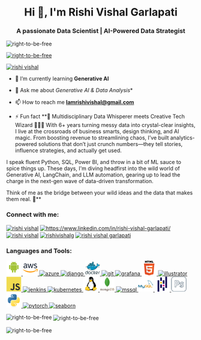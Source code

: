 <h1 align="center">Hi 👋, I'm Rishi Vishal Garlapati</h1>
<h3 align="center">A passionate Data Scientist | AI-Powered Data Strategist </h3>

<p align="left"> <img src="https://komarev.com/ghpvc/?username=right-to-be-free&label=Profile%20views&color=0e75b6&style=flat" alt="right-to-be-free" /> </p>

<p align="left"> <a href="https://github.com/ryo-ma/github-profile-trophy"><img src="https://github-profile-trophy.vercel.app/?username=right-to-be-free" alt="right-to-be-free" /></a> </p>

<p align="left"> <a href="https://twitter.com/rishi vishal" target="blank"><img src="https://img.shields.io/twitter/follow/rishi vishal?logo=twitter&style=for-the-badge" alt="rishi vishal" /></a> </p>

- 🌱 I’m currently learning **Generative AI**

- 💬 Ask me about *Generative AI & Data Analysis**

- 📫 How to reach me **Iamrishivishal@gmail.com**

- ⚡ Fun fact **🎯 Multidisciplinary Data Whisperer meets Creative Tech Wizard 🧙‍♂️✨
With 6+ years turning messy data into crystal-clear insights, I live at the crossroads of business smarts, design thinking, and AI magic. From boosting revenue to streamlining chaos, I’ve built analytics-powered solutions that don’t just crunch numbers—they tell stories, influence strategies, and actually get used.

I speak fluent Python, SQL, Power BI, and throw in a bit of ML sauce to spice things up. These days, I'm diving headfirst into the wild world of Generative AI, LangChain, and LLM automation, gearing up to lead the charge in the next-gen wave of data-driven transformation.

Think of me as the bridge between your wild ideas and the data that makes them real. 🚀**

<h3 align="left">Connect with me:</h3>
<p align="left">
<a href="https://twitter.com/rishi vishal" target="blank"><img align="center" src="https://raw.githubusercontent.com/rahuldkjain/github-profile-readme-generator/master/src/images/icons/Social/twitter.svg" alt="rishi vishal" height="30" width="40" /></a>
<a href="https://linkedin.com/in/https://www.linkedin.com/in/rishi-vishal-garlapati/" target="blank"><img align="center" src="https://raw.githubusercontent.com/rahuldkjain/github-profile-readme-generator/master/src/images/icons/Social/linked-in-alt.svg" alt="https://www.linkedin.com/in/rishi-vishal-garlapati/" height="30" width="40" /></a>
<a href="https://kaggle.com/rishi vishal" target="blank"><img align="center" src="https://raw.githubusercontent.com/rahuldkjain/github-profile-readme-generator/master/src/images/icons/Social/kaggle.svg" alt="rishi vishal" height="30" width="40" /></a>
<a href="https://fb.com/rishivishalg" target="blank"><img align="center" src="https://raw.githubusercontent.com/rahuldkjain/github-profile-readme-generator/master/src/images/icons/Social/facebook.svg" alt="rishivishalg" height="30" width="40" /></a>
<a href="https://instagram.com/rishi vishal garlapati" target="blank"><img align="center" src="https://raw.githubusercontent.com/rahuldkjain/github-profile-readme-generator/master/src/images/icons/Social/instagram.svg" alt="rishi vishal garlapati" height="30" width="40" /></a>
</p>

<h3 align="left">Languages and Tools:</h3>
<p align="left"> <a href="https://developer.android.com" target="_blank" rel="noreferrer"> <img src="https://raw.githubusercontent.com/devicons/devicon/master/icons/android/android-original-wordmark.svg" alt="android" width="40" height="40"/> </a> <a href="https://aws.amazon.com" target="_blank" rel="noreferrer"> <img src="https://raw.githubusercontent.com/devicons/devicon/master/icons/amazonwebservices/amazonwebservices-original-wordmark.svg" alt="aws" width="40" height="40"/> </a> <a href="https://azure.microsoft.com/en-in/" target="_blank" rel="noreferrer"> <img src="https://www.vectorlogo.zone/logos/microsoft_azure/microsoft_azure-icon.svg" alt="azure" width="40" height="40"/> </a> <a href="https://www.djangoproject.com/" target="_blank" rel="noreferrer"> <img src="https://cdn.worldvectorlogo.com/logos/django.svg" alt="django" width="40" height="40"/> </a> <a href="https://www.docker.com/" target="_blank" rel="noreferrer"> <img src="https://raw.githubusercontent.com/devicons/devicon/master/icons/docker/docker-original-wordmark.svg" alt="docker" width="40" height="40"/> </a> <a href="https://git-scm.com/" target="_blank" rel="noreferrer"> <img src="https://www.vectorlogo.zone/logos/git-scm/git-scm-icon.svg" alt="git" width="40" height="40"/> </a> <a href="https://grafana.com" target="_blank" rel="noreferrer"> <img src="https://www.vectorlogo.zone/logos/grafana/grafana-icon.svg" alt="grafana" width="40" height="40"/> </a> <a href="https://www.w3.org/html/" target="_blank" rel="noreferrer"> <img src="https://raw.githubusercontent.com/devicons/devicon/master/icons/html5/html5-original-wordmark.svg" alt="html5" width="40" height="40"/> </a> <a href="https://www.adobe.com/in/products/illustrator.html" target="_blank" rel="noreferrer"> <img src="https://www.vectorlogo.zone/logos/adobe_illustrator/adobe_illustrator-icon.svg" alt="illustrator" width="40" height="40"/> </a> <a href="https://developer.mozilla.org/en-US/docs/Web/JavaScript" target="_blank" rel="noreferrer"> <img src="https://raw.githubusercontent.com/devicons/devicon/master/icons/javascript/javascript-original.svg" alt="javascript" width="40" height="40"/> </a> <a href="https://www.jenkins.io" target="_blank" rel="noreferrer"> <img src="https://www.vectorlogo.zone/logos/jenkins/jenkins-icon.svg" alt="jenkins" width="40" height="40"/> </a> <a href="https://kubernetes.io" target="_blank" rel="noreferrer"> <img src="https://www.vectorlogo.zone/logos/kubernetes/kubernetes-icon.svg" alt="kubernetes" width="40" height="40"/> </a> <a href="https://www.linux.org/" target="_blank" rel="noreferrer"> <img src="https://raw.githubusercontent.com/devicons/devicon/master/icons/linux/linux-original.svg" alt="linux" width="40" height="40"/> </a> <a href="https://www.mongodb.com/" target="_blank" rel="noreferrer"> <img src="https://raw.githubusercontent.com/devicons/devicon/master/icons/mongodb/mongodb-original-wordmark.svg" alt="mongodb" width="40" height="40"/> </a> <a href="https://www.microsoft.com/en-us/sql-server" target="_blank" rel="noreferrer"> <img src="https://www.svgrepo.com/show/303229/microsoft-sql-server-logo.svg" alt="mssql" width="40" height="40"/> </a> <a href="https://www.mysql.com/" target="_blank" rel="noreferrer"> <img src="https://raw.githubusercontent.com/devicons/devicon/master/icons/mysql/mysql-original-wordmark.svg" alt="mysql" width="40" height="40"/> </a> <a href="https://pandas.pydata.org/" target="_blank" rel="noreferrer"> <img src="https://raw.githubusercontent.com/devicons/devicon/2ae2a900d2f041da66e950e4d48052658d850630/icons/pandas/pandas-original.svg" alt="pandas" width="40" height="40"/> </a> <a href="https://www.photoshop.com/en" target="_blank" rel="noreferrer"> <img src="https://raw.githubusercontent.com/devicons/devicon/master/icons/photoshop/photoshop-line.svg" alt="photoshop" width="40" height="40"/> </a> <a href="https://www.python.org" target="_blank" rel="noreferrer"> <img src="https://raw.githubusercontent.com/devicons/devicon/master/icons/python/python-original.svg" alt="python" width="40" height="40"/> </a> <a href="https://pytorch.org/" target="_blank" rel="noreferrer"> <img src="https://www.vectorlogo.zone/logos/pytorch/pytorch-icon.svg" alt="pytorch" width="40" height="40"/> </a> <a href="https://seaborn.pydata.org/" target="_blank" rel="noreferrer"> <img src="https://seaborn.pydata.org/_images/logo-mark-lightbg.svg" alt="seaborn" width="40" height="40"/> </a> </p>

<p><img align="left" src="https://github-readme-stats.vercel.app/api/top-langs?username=right-to-be-free&show_icons=true&locale=en&layout=compact" alt="right-to-be-free" /></p>

<p>&nbsp;<img align="center" src="https://github-readme-stats.vercel.app/api?username=right-to-be-free&show_icons=true&locale=en" alt="right-to-be-free" /></p>

<p><img align="center" src="https://github-readme-streak-stats.herokuapp.com/?user=right-to-be-free&" alt="right-to-be-free" /></p>
